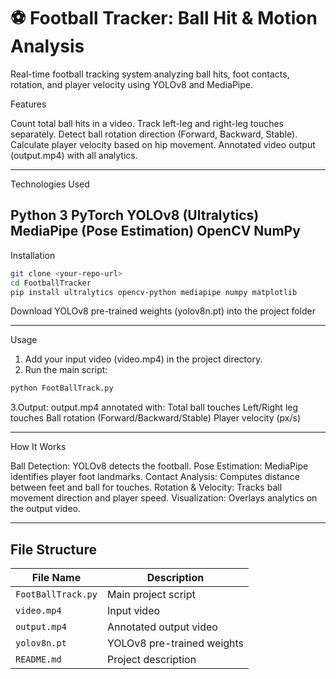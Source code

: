 # ⚽ Football Tracker: Ball Hit & Motion Analysis
Real-time football tracking system analyzing ball hits, foot contacts, rotation, and player velocity using YOLOv8 and MediaPipe.

Features

Count total ball hits in a video.
Track left-leg and right-leg touches separately.
Detect ball rotation direction (Forward, Backward, Stable).
Calculate player velocity based on hip movement.
Annotated video output (output.mp4) with all analytics.

---
Technologies Used

Python 3
PyTorch
YOLOv8 (Ultralytics)
MediaPipe (Pose Estimation)
OpenCV
NumPy
---
Installation

```bash
git clone <your-repo-url>
cd FootballTracker
pip install ultralytics opencv-python mediapipe numpy matplotlib

```
Download YOLOv8 pre-trained weights (yolov8n.pt) into the project folder

---
Usage

1. Add your input video (video.mp4) in the project directory.
2. Run the main script:
```bash
python FootBallTrack.py
```

3.Output: output.mp4 annotated with:
Total ball touches
Left/Right leg touches
Ball rotation (Forward/Backward/Stable)
Player velocity (px/s)

---

How It Works

Ball Detection: YOLOv8 detects the football.
Pose Estimation: MediaPipe identifies player foot landmarks.
Contact Analysis: Computes distance between feet and ball for touches.
Rotation & Velocity: Tracks ball movement direction and player speed.
Visualization: Overlays analytics on the output video.

---

## File Structure

| File Name | Description |
|-----------|-------------|
| `FootBallTrack.py` | Main project script |
| `video.mp4`        | Input video |
| `output.mp4`       | Annotated output video |
| `yolov8n.pt`       | YOLOv8 pre-trained weights |
| `README.md`        | Project description |

